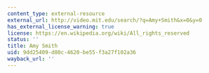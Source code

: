 ```yaml
---
content_type: external-resource
external_url: http://video.mit.edu/search/?q=Amy+Smith&x=0&y=0
has_external_license_warning: true
license: https://en.wikipedia.org/wiki/All_rights_reserved
status: ''
title: Amy Smith
uid: 9dd25409-d80c-4620-be55-f3a27f102a36
wayback_url: ''
---
```

